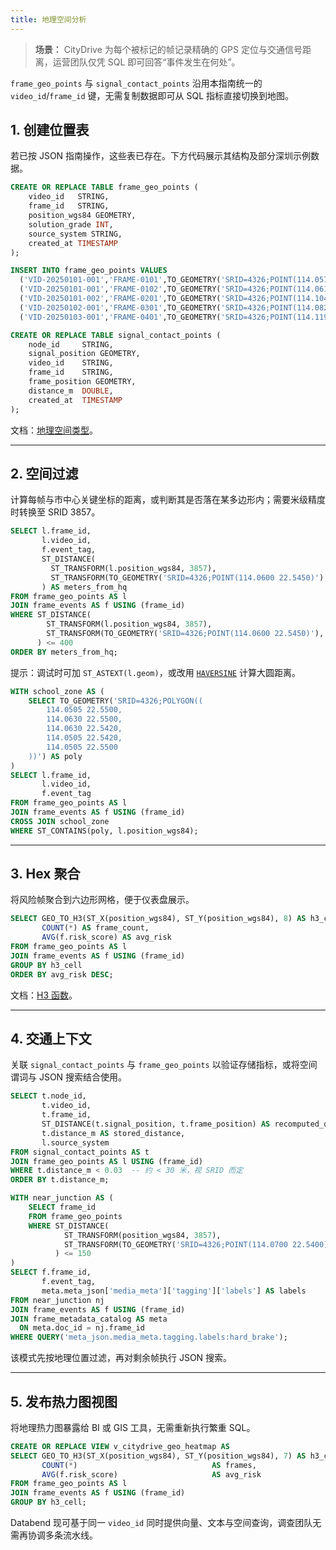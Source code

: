 ```yaml
---
title: 地理空间分析
---
```


> **场景：** CityDrive 为每个被标记的帧记录精确的 GPS 定位与交通信号距离，运营团队仅凭 SQL 即可回答“事件发生在何处”。

`frame_geo_points` 与 `signal_contact_points` 沿用本指南统一的 `video_id`/`frame_id` 键，无需复制数据即可从 SQL 指标直接切换到地图。

## 1. 创建位置表
若已按 JSON 指南操作，这些表已存在。下方代码展示其结构及部分深圳示例数据。

```sql
CREATE OR REPLACE TABLE frame_geo_points (
    video_id   STRING,
    frame_id   STRING,
    position_wgs84 GEOMETRY,
    solution_grade INT,
    source_system STRING,
    created_at TIMESTAMP
);

INSERT INTO frame_geo_points VALUES
  ('VID-20250101-001','FRAME-0101',TO_GEOMETRY('SRID=4326;POINT(114.0579 22.5431)'),104,'fusion_gnss','2025-01-01 08:15:21'),
  ('VID-20250101-001','FRAME-0102',TO_GEOMETRY('SRID=4326;POINT(114.0610 22.5460)'),104,'fusion_gnss','2025-01-01 08:33:54'),
  ('VID-20250101-002','FRAME-0201',TO_GEOMETRY('SRID=4326;POINT(114.1040 22.5594)'),104,'fusion_gnss','2025-01-01 11:12:02'),
  ('VID-20250102-001','FRAME-0301',TO_GEOMETRY('SRID=4326;POINT(114.0822 22.5368)'),104,'fusion_gnss','2025-01-02 09:44:18'),
  ('VID-20250103-001','FRAME-0401',TO_GEOMETRY('SRID=4326;POINT(114.1195 22.5443)'),104,'fusion_gnss','2025-01-03 21:18:07');

CREATE OR REPLACE TABLE signal_contact_points (
    node_id     STRING,
    signal_position GEOMETRY,
    video_id    STRING,
    frame_id    STRING,
    frame_position GEOMETRY,
    distance_m  DOUBLE,
    created_at  TIMESTAMP
);
```

文档：[地理空间类型](/sql/sql-reference/data-types/geospatial)。

---

## 2. 空间过滤
计算每帧与市中心关键坐标的距离，或判断其是否落在某多边形内；需要米级精度时转换至 SRID 3857。

```sql
SELECT l.frame_id,
       l.video_id,
       f.event_tag,
       ST_DISTANCE(
         ST_TRANSFORM(l.position_wgs84, 3857),
         ST_TRANSFORM(TO_GEOMETRY('SRID=4326;POINT(114.0600 22.5450)'), 3857)
       ) AS meters_from_hq
FROM frame_geo_points AS l
JOIN frame_events AS f USING (frame_id)
WHERE ST_DISTANCE(
        ST_TRANSFORM(l.position_wgs84, 3857),
        ST_TRANSFORM(TO_GEOMETRY('SRID=4326;POINT(114.0600 22.5450)'), 3857)
      ) <= 400
ORDER BY meters_from_hq;
```

提示：调试时可加 `ST_ASTEXT(l.geom)`，或改用 [`HAVERSINE`](/sql/sql-functions/geospatial-functions#trigonometric-distance-functions) 计算大圆距离。

```sql
WITH school_zone AS (
    SELECT TO_GEOMETRY('SRID=4326;POLYGON((
        114.0505 22.5500,
        114.0630 22.5500,
        114.0630 22.5420,
        114.0505 22.5420,
        114.0505 22.5500
    ))') AS poly
)
SELECT l.frame_id,
       l.video_id,
       f.event_tag
FROM frame_geo_points AS l
JOIN frame_events AS f USING (frame_id)
CROSS JOIN school_zone
WHERE ST_CONTAINS(poly, l.position_wgs84);
```

---

## 3. Hex 聚合
将风险帧聚合到六边形网格，便于仪表盘展示。

```sql
SELECT GEO_TO_H3(ST_X(position_wgs84), ST_Y(position_wgs84), 8) AS h3_cell,
       COUNT(*) AS frame_count,
       AVG(f.risk_score) AS avg_risk
FROM frame_geo_points AS l
JOIN frame_events AS f USING (frame_id)
GROUP BY h3_cell
ORDER BY avg_risk DESC;
```

文档：[H3 函数](/sql/sql-functions/geospatial-functions#h3-indexing--conversion)。

---

## 4. 交通上下文
关联 `signal_contact_points` 与 `frame_geo_points` 以验证存储指标，或将空间谓词与 JSON 搜索结合使用。

```sql
SELECT t.node_id,
       t.video_id,
       t.frame_id,
       ST_DISTANCE(t.signal_position, t.frame_position) AS recomputed_distance,
       t.distance_m AS stored_distance,
       l.source_system
FROM signal_contact_points AS t
JOIN frame_geo_points AS l USING (frame_id)
WHERE t.distance_m < 0.03  -- 约 < 30 米，视 SRID 而定
ORDER BY t.distance_m;
```

```sql
WITH near_junction AS (
    SELECT frame_id
    FROM frame_geo_points
    WHERE ST_DISTANCE(
            ST_TRANSFORM(position_wgs84, 3857),
            ST_TRANSFORM(TO_GEOMETRY('SRID=4326;POINT(114.0700 22.5400)'), 3857)
          ) <= 150
)
SELECT f.frame_id,
       f.event_tag,
       meta.meta_json['media_meta']['tagging']['labels'] AS labels
FROM near_junction nj
JOIN frame_events AS f USING (frame_id)
JOIN frame_metadata_catalog AS meta
  ON meta.doc_id = nj.frame_id
WHERE QUERY('meta_json.media_meta.tagging.labels:hard_brake');
```

该模式先按地理位置过滤，再对剩余帧执行 JSON 搜索。

---

## 5. 发布热力图视图
将地理热力图暴露给 BI 或 GIS 工具，无需重新执行繁重 SQL。

```sql
CREATE OR REPLACE VIEW v_citydrive_geo_heatmap AS
SELECT GEO_TO_H3(ST_X(position_wgs84), ST_Y(position_wgs84), 7) AS h3_cell,
       COUNT(*)                              AS frames,
       AVG(f.risk_score)                     AS avg_risk
FROM frame_geo_points AS l
JOIN frame_events AS f USING (frame_id)
GROUP BY h3_cell;
```

Databend 现可基于同一 `video_id` 同时提供向量、文本与空间查询，调查团队无需再协调多条流水线。